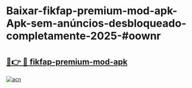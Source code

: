 # Baixar-fikfap-premium-mod-apk-Apk-sem-anúncios-desbloqueado-completamente-2025-#oownr

# <h2><a href="https://ainizakaria.my?title=fikfap-premium-mod-apk&ref=24M">🔗👉 🔴 fikfap-premium-mod-apk</a></h2>

[![acn](https://github.com/user-attachments/assets/0f9c940e-d8b0-45ae-aac7-cd30a18b3e1c)](https://ainizakaria.my?title=fikfap-premium-mod-apk&ref=24M)

